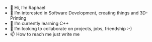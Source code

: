 - 👋 Hi, I’m Raphael
- 👀 I’m interested in Software Development, creating things and 3D-Printing
- 🌱 I’m currently learning C++
- 💞️ I’m looking to collaborate on projects, jobs, friendship :-)
- 📫 How to reach me just write me

<!---
RaGri42/RaGri42 is a ✨ special ✨ repository because its `README.md` (this file) appears on your GitHub profile.
You can click the Preview link to take a look at your changes.
--->
